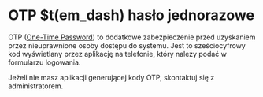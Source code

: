 # OTP $t(em_dash) hasło jednorazowe

OTP ([One-Time Password](https://pl.wikipedia.org/wiki/Has%C5%82o_jednorazowe)) to dodatkowe
zabezpieczenie przed uzyskaniem przez nieuprawnione osoby dostępu do systemu. Jest to sześciocyfrowy
kod wyświetlany przez aplikację na telefonie, który należy podać w formularzu logowania.

Jeżeli nie masz aplikacji generującej kody OTP, skontaktuj się z administratorem.
